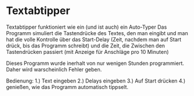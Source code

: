 # Textabtipper
Textabtipper funktioniert wie ein (und ist auch) ein Auto-Typer
Das Programm simuliert die Tastendrücke des Textes, den man eingibt und man hat die volle Kontrolle über das Start-Delay (Zeit, nachdem man auf Start drück, bis das Programm schreibt) und die Zeit, die Zwischen den Tastendrücken passiert (mit Anzeige für Anschläge pro 10 Minuten)

Dieses Programm wurde inerhalt von nur wenigen Stunden programmiert. Daher wird warscheinlich Fehler geben.

Bedienung:
1.) Text eingeben
2.) Delays eingeben
3.) Auf Start drücken
4.) genießen, wie das Programm automatisch tippselt.
